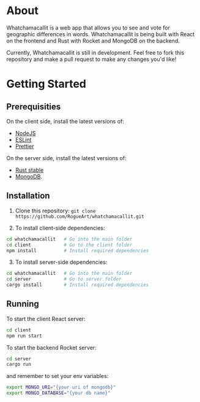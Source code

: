 # About

Whatchamacallit is a web app that allows you to see and vote for geographic differences
in words. Whatchamacallit is being built with React on the frontend and Rust with
Rocket and MongoDB on the backend.

Currently, Whatchamacallit is still in development. Feel free to fork this repository
and make a pull request to make any changes you'd like!

# Getting Started

## Prerequisities

On the client side, install the latest versions of:

- [NodeJS](https://nodejs.org/en/download/)
- [ESLint](https://eslint.org/docs/user-guide/getting-started)
- [Prettier](https://prettier.io/docs/en/install.html)

On the server side, install the latest versions of:

- [Rust stable](https://www.rust-lang.org/tools/install)
- [MongoDB](https://docs.mongodb.com/manual/installation/).

## Installation

1. Clone this repository: `git clone https://github.com/RogueArt/whatchamacallit.git`

2. To install client-side dependencies:

```bash
cd whatchamacallit   # Go into the main folder
cd client            # Go to the client folder
npm install          # Install required dependencies
```

3. To install server-side dependencies:

```bash
cd whatchamacallit   # Go into the main folder
cd server            # Go to server folder
cargo install        # Install required dependencies
```

## Running

To start the client React server:

```bash
cd client
npm run start
```

To start the backend Rocket server:

```bash
cd server
cargo run
```
and remember to set your env variables:
```bash
export MONGO_URI="{your uri of mongodb}"
export MONGO_DATABASE="{your db name}"
```

